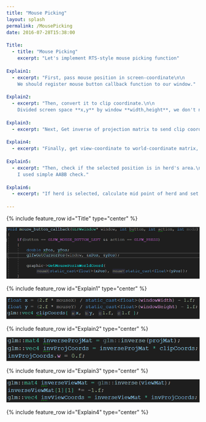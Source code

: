 ```yaml
---
title: "Mouse Picking"
layout: splash
permalink: /MousePicking
date: 2016-07-28T15:38:00

Title:
  - title: "Mouse Picking"
    excerpt: "Let's implement RTS-style mouse picking function"

Explain1:
  - excerpt: "First, pass mouse position in screen-coordinate\n\n
    We should register mouse button callback function to our window."

Explain2:
  - excerpt: "Then, convert it to clip coordinate.\n\n
    Divided screen space **x,y** by window **width,height**, we don't need z coordinate yet."

Explain3:
  - excerpt: "Next, Get inverse of projection matrix to send clip coordinate to view coordinate."

Explain4:
  - excerpt: "Finally, get view-coordinate to world-coordinate matrix, by multiplying with this matrix, we can get **direction** toward **clicked position**."

Explain5:
  - excerpt: "Then, check if the selected position is in herd's area.\n\n
    I used simple AABB check."

Explain6:
  - excerpt: "If herd is selected, calculate mid point of herd and set direction toward position."

---
```


{% include feature_row id="Title" type="center" %}

<div style="text-align: center">
<img src="https://github.com/salmin609/salmin609.github.io/blob/master/images/GAM400/MousePicking/1.png?raw=true" width = "600">
</div>

{% include feature_row id="Explain1" type="center" %}

<div style="text-align: center">
<img src="https://github.com/salmin609/salmin609.github.io/blob/master/images/GAM400/MousePicking/2.png?raw=true" width = "600">
</div>

{% include feature_row id="Explain2" type="center" %}

<div style="text-align: center">
<img src="https://github.com/salmin609/salmin609.github.io/blob/master/images/GAM400/MousePicking/3.png?raw=true" width = "600">
</div>

{% include feature_row id="Explain3" type="center" %}

<div style="text-align: center">
<img src="https://github.com/salmin609/salmin609.github.io/blob/master/images/GAM400/MousePicking/4.png?raw=true" width = "600">
</div>

{% include feature_row id="Explain4" type="center" %}


